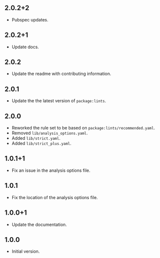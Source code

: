 ## 2.0.2+2

- Pubspec updates.

## 2.0.2+1

- Update docs.

## 2.0.2

- Update the readme with contributing information.

## 2.0.1

- Update the the latest version of `package:lints`.

## 2.0.0

- Reworked the rule set to be based on `package:lints/recommended.yaml`.
- Removed `lib/analysis_options.yaml`.
- Added `lib/strict.yaml`.
- Added `lib/strict_plus.yaml`.

## 1.0.1+1

- Fix an issue in the analysis options file.

## 1.0.1

- Fix the location of the analysis options file.

## 1.0.0+1

- Update the documentation.

## 1.0.0

- Initial version.
